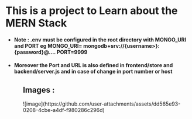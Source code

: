 <h1> This is a project to Learn about the MERN Stack </h1>
<ul>
<li><h4> Note : .env must be configured in the root directory with MONGO_URI and PORT eg MONGO_URI= mongodb+srv://{username>}:{password}@.... PORT=9999</h4></li>
<li><h4> Moreover the Port and URL is also defined in frontend/store and backend/server.js and in case of change in port number or host </h4></li>
<ul>

<h2>Images :</h2>
![image](https://github.com/user-attachments/assets/dd565e93-0208-4cbe-a4df-f980286c296d)
